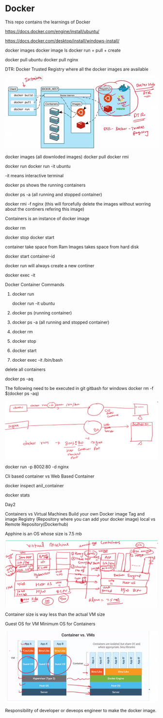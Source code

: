 # Docker
This repo contains the learnings of Docker

https://docs.docker.com/engine/install/ubuntu/

https://docs.docker.com/desktop/install/windows-install/

docker images
docker image ls
docker run = pull + create

docker pull ubuntu
docker pull nginx

DTR: Docker Trusted Registry
where all the docker images are available

![alt text](image.png)

docker images (all downloded images)
docker pull <image-name>
docker rmi <Image-name>


docker run <image-name>
 docker run -it ubuntu   
 
 -it means interactive terminal

 docker ps
 shows the running containers


 docker ps -a (all running and stopped container)


docker rmi -f nginx (this will forcefully delete the images without worring about the continers refering this image)


Containers is an instance of docker image

docker rm <container-id>

docker stop <container-id>
docker start <container-id>


container take space from Ram
Images takes space from hard disk

docker start container-id

docker run will always create  a new continer

docker exec -it <container-id>

Docker Container Commands

 

1. docker run <image-name>

   docker run -it ubuntu

2. docker ps (running container)

3. docker ps -a (all running and stopped container)

4. docker rm <cont-id>

5. docker stop <cont-id>

6. docker start <cont-id>

7. docker exec -it <cont-id> /bin/bash


delete all containers

docker ps -aq

The following need to be executed in git gitbash for windows
docker rm -f $(docker ps -aq)

![alt text](image-4.png)

docker run -p 8002:80 -d nginx

Cli based container vs Web Based Container

docker inspect anil_container

docker stats   

Day2

Containers vs Virtual Machines
Build your own Docker image
Tag and image 
Registry (Repository where you can add your docker image)
local vs Remote Repository(Dockerhub)

Apphine is an OS whose size is 7.5 mb

![alt text](image-2.png)

Container size is way less than the actual VM size

Guest OS for VM
Minimum OS for Containers


![alt text](image-3.png)

Responsibility of developer or deveops engineer to make the docker image.




